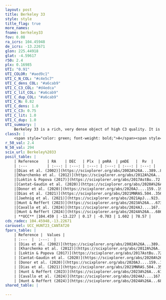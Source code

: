 ```yaml
---
layout: post
title: Berkeley 33
style: style
title_flag: true
more_names: 
fname: berkeley33
fov: 0.08
ra_icrs: 104.45948
de_icrs: -13.22671
glon: 225.44918
glat: -4.59617
r50: 2.4
plx: 0.16985
UTI: "0.91"
UTI_COLOR: "#aed9c1"
UTI_C_N_COL: "#c4e5c7"
UTI_C_dens_COL: "#a6cab9"
UTI_C_C3_COL: "#d4edca"
UTI_C_lit_COL: "#a6cab9"
UTI_C_dup_COL: "#a6cab9"
UTI_C_N: 0.82
UTI_C_dens: 1.0
UTI_C_C3: 0.75
UTI_C_lit: 1.0
UTI_C_dup: 1.0
UTI_summary: |
    Berkeley 33 is a rich, very dense object of high C3 quality. It is very well-studied in the literature.
class3: |
    <span style="color: green; font-weight: bold;">A</span><span style="color: #FFC300; font-weight: bold;">B</span>
r_50_val: 2.4
N_50_val: 294
scix_url: Berkeley%2033
posit_table: |
    | Reference    | RA    | DEC   | Plx  | pmRA  | pmDE   |  Rv  |
    | :---         | :---: | :---: | :---: | :---: | :---: | :---: |
    |[Dias et al. (2002)](https://scixplorer.org/abs/2002A%26A...389..871D) | 104.425 | -13.217 | -- | -1.36 | 4.36 | 76.6 |
    |[Kharchenko et al. (2012)](https://scixplorer.org/abs/2012A%26A...543A.156K) | 104.46 | -13.22 | -- | 0.23 | 1.82 | -- |
    |[Loktin & Popova (2017)](https://scixplorer.org/abs/2017AstBu..72..257L) | 104.46 | -13.216 | -- | -0.392 | 0.271 | 76.6 |
    |[Cantat-Gaudin et al. (2020)](https://scixplorer.org/abs/2020A%26A...640A...1C) | 104.456 | -13.227 | 0.144 | -0.73 | 1.551 | -- |
    |[Donor et al. (2020)](https://scixplorer.org/abs/2020AJ....159..199D) | 104.46 | -13.22 | -- | -0.69 | 1.56 | 77.5 |
    |[Dias et al. (2021)](https://scixplorer.org/abs/2021MNRAS.504..356D) | 104.454 | -13.226 | 0.147 | -0.741 | 1.575 | 78.836 |
    |[Jaehnig et al. (2021)](https://scixplorer.org/abs/2021ApJ...923..129J) | 104.459 | -13.226 | 0.165 | -0.731 | 1.577 | -- |
    |[Hunt & Reffert (2023)](https://scixplorer.org/abs/2023A%26A...673A.114H) | 104.462 | -13.226 | 0.176 | -0.688 | 1.594 | 84.489 |
    |[Cavallo et al. (2024)](https://scixplorer.org/abs/2024AJ....167...12C) | 104.461 | -13.231 | 0.176 | -- | -- | -- |
    |[Hunt & Reffert (2024)](https://scixplorer.org/abs/2024A%26A...686A..42H) | 104.462 | -13.226 | 0.176 | -0.688 | 1.594 | 84.489 |
    | **UCC** |104.459 | -13.227 | 0.17 | -0.703 | 1.602 | 78.57 | 
cds_radec: 104.45948,-13.22671
carousel: UCC_HUNT23_CANTAT20
fpars_table: |
    | Reference |  Values |
    | :---  |  :---:  |
    | [Dias et al. (2002)](https://scixplorer.org/abs/2002A%26A...389..871D) | `E(B-V)=0.36, Dist=6000.0, Age=8.9, [Fe/H]=-0.26` |
    | [Kharchenko et al. (2012)](https://scixplorer.org/abs/2012A%26A...543A.156K) | `e_bv=0.312, distance=4785, log_age=9.04, metallicity=-0.26` |
    | [Loktin & Popova (2017)](https://scixplorer.org/abs/2017AstBu..72..257L) | `E(B-V)=0.62, Dmod=15.198, logt=8.29` |
    | [Cantat-Gaudin et al. (2020)](https://scixplorer.org/abs/2020A%26A...640A...1C) | `AVNN=1.75, DMNN=13.84, AgeNN=8.37` |
    | [Donor et al. (2020)](https://scixplorer.org/abs/2020AJ....159..199D) | `Fe/H=-0.3` |
    | [Dias et al. (2021)](https://scixplorer.org/abs/2021MNRAS.504..356D) | `Av=2.061, Dist=4378, logage=8.485, [Fe/H]=-0.195` |
    | [Hunt & Reffert (2023)](https://scixplorer.org/abs/2023A%26A...673A.114H) | `AV50=1.493, diffAV50=1.399, MOD50=13.465, logAge50=8.682` |
    | [Cavallo et al. (2024)](https://scixplorer.org/abs/2024AJ....167...12C) | `AV50=2.03, dMod50=13.13, logAge50=8.47, [Fe/H]50=-0.16` |
    | [Hunt & Reffert (2024)](https://scixplorer.org/abs/2024A%26A...686A..42H) | `MassJ=2027.51` |
shared_table: |
    
---
```

